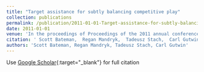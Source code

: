 ```yaml
---
title: "Target assistance for subtly balancing competitive play"
collection: publications
permalink: /publication/2011-01-01-Target-assistance-for-subtly-balancing-competitive-play
date: 2011-01-01
venue: 'In the proceedings of Proceedings of the 2011 annual conference on Human factors in computing systems'
citation: ' Scott Bateman,  Regan Mandryk,  Tadeusz Stach,  Carl Gutwin, &quot;Target assistance for subtly balancing competitive play.&quot; In the proceedings of Proceedings of the 2011 annual conference on Human factors in computing systems, 2011.'
authors: 'Scott Bateman, Regan Mandryk, Tadeusz Stach, Carl Gutwin'
---
```

Use [Google Scholar](https://scholar.google.com/scholar?q=Target+assistance+for+subtly+balancing+competitive+play){:target="_blank"} for full citation